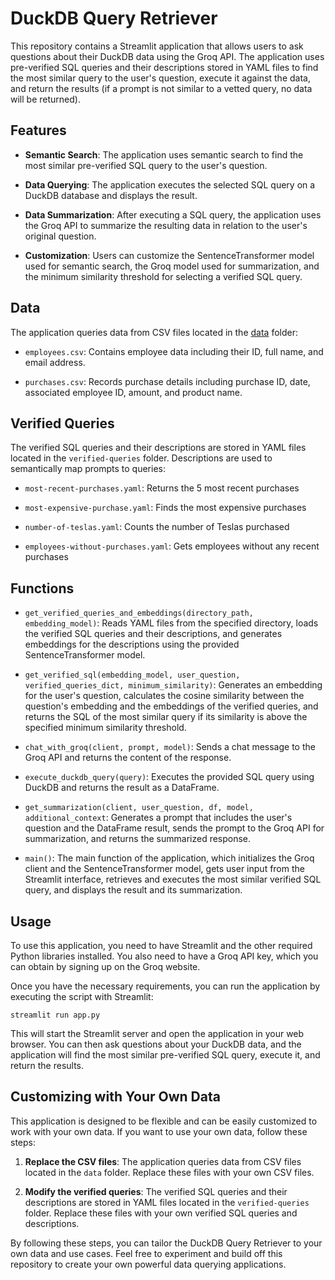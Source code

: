 # DuckDB Query Retriever

This repository contains a Streamlit application that allows users to ask questions about their DuckDB data using the Groq API. The application uses pre-verified SQL queries and their descriptions stored in YAML files to find the most similar query to the user's question, execute it against the data, and return the results (if a prompt is not similar to a vetted query, no data will be returned).

## Features

- **Semantic Search**: The application uses semantic search to find the most similar pre-verified SQL query to the user's question.

- **Data Querying**: The application executes the selected SQL query on a DuckDB database and displays the result.

- **Data Summarization**: After executing a SQL query, the application uses the Groq API to summarize the resulting data in relation to the user's original question.

- **Customization**: Users can customize the SentenceTransformer model used for semantic search, the Groq model used for summarization, and the minimum similarity threshold for selecting a verified SQL query.

## Data

The application queries data from CSV files located in the [data](app.py#L96) folder:

- `employees.csv`: Contains employee data including their ID, full name, and email address.

- `purchases.csv`: Records purchase details including purchase ID, date, associated employee ID, amount, and product name.

## Verified Queries

The verified SQL queries and their descriptions are stored in YAML files located in the `verified-queries` folder. Descriptions are used to semantically map prompts to queries:

- `most-recent-purchases.yaml`: Returns the 5 most recent purchases

- `most-expensive-purchase.yaml`: Finds the most expensive purchases

- `number-of-teslas.yaml`: Counts the number of Teslas purchased

- `employees-without-purchases.yaml`: Gets employees without any recent purchases

## Functions

- `get_verified_queries_and_embeddings(directory_path, embedding_model)`: Reads YAML files from the specified directory, loads the verified SQL queries and their descriptions, and generates embeddings for the descriptions using the provided SentenceTransformer model.

- `get_verified_sql(embedding_model, user_question, verified_queries_dict, minimum_similarity)`: Generates an embedding for the user's question, calculates the cosine similarity between the question's embedding and the embeddings of the verified queries, and returns the SQL of the most similar query if its similarity is above the specified minimum similarity threshold.

- `chat_with_groq(client, prompt, model)`: Sends a chat message to the Groq API and returns the content of the response.

- `execute_duckdb_query(query)`: Executes the provided SQL query using DuckDB and returns the result as a DataFrame.

- `get_summarization(client, user_question, df, model, additional_context`: Generates a prompt that includes the user's question and the DataFrame result, sends the prompt to the Groq API for summarization, and returns the summarized response.

- `main()`: The main function of the application, which initializes the Groq client and the SentenceTransformer model, gets user input from the Streamlit interface, retrieves and executes the most similar verified SQL query, and displays the result and its summarization.

## Usage

To use this application, you need to have Streamlit and the other required Python libraries installed. You also need to have a Groq API key, which you can obtain by signing up on the Groq website.

Once you have the necessary requirements, you can run the application by executing the script with Streamlit:

```shell
streamlit run app.py
```

This will start the Streamlit server and open the application in your web browser. You can then ask questions about your DuckDB data, and the application will find the most similar pre-verified SQL query, execute it, and return the results.

## Customizing with Your Own Data

This application is designed to be flexible and can be easily customized to work with your own data. If you want to use your own data, follow these steps:

1. **Replace the CSV files**: The application queries data from CSV files located in the `data` folder. Replace these files with your own CSV files.

2. **Modify the verified queries**: The verified SQL queries and their descriptions are stored in YAML files located in the `verified-queries` folder. Replace these files with your own verified SQL queries and descriptions.

By following these steps, you can tailor the DuckDB Query Retriever to your own data and use cases. Feel free to experiment and build off this repository to create your own powerful data querying applications.

